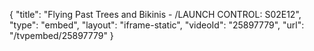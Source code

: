 {
    "title": "Flying Past Trees and Bikinis - \/LAUNCH CONTROL: S02E12",
    "type": "embed",
    "layout": "iframe-static",
    "videoId": "25897779",
    "url": "\/tvpembed\/25897779"
}